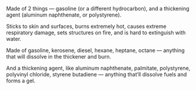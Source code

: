Made of 2 things — gasoline (or a different hydrocarbon), and a thickening agent (aluminum naphthenate, or polystyrene).

Sticks to skin and surfaces, burns extremely hot, causes extreme respiratory damage, sets structures on fire, and is hard to extinguish with water.

Made of gasoline, kerosene, diesel, hexane, heptane, octane — anything that will dissolve in the thickener and burn.

And a thickening agent, like aluminum naphthenate, palmitate, polystyrene, polyvinyl chloride, styrene butadiene — anything that’ll dissolve fuels and forms a gel.

